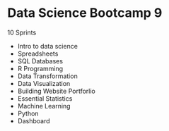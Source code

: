 # Data Science Bootcamp 9
10 Sprints
- Intro to data science
- Spreadsheets
- SQL Databases
- R Programming
- Data Transformation
- Data Visualization
- Building Website Portforlio
- Essential Statistics
- Machine Learning
- Python
- Dashboard
